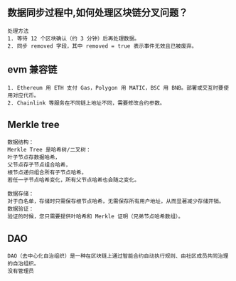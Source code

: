 ## 数据同步过程中,如何处理区块链分叉问题？
```
处理方法
1. 等待 12 个区块确认（约 3 分钟）后再处理数据。
2. 同步 removed 字段，其中 removed = true 表示事件无效且已被废弃。
```

## evm 兼容链
```
1. Ethereum 用 ETH 支付 Gas，Polygon 用 MATIC，BSC 用 BNB。部署或交互时要使用对应代币。
2. Chainlink 等服务在不同链上地址不同，需要修改合约参数。
```

## Merkle tree
```
数据结构：
Merkle Tree 是哈希树/二叉树：
叶子节点存数据哈希，
父节点存子节点组合哈希，
根节点递归组合所有子节点哈希。
若任一子节点哈希变化，所有父节点哈希也会随之变化。

数据存储：
对于白名单，存储时只需保存根节点哈希，无需保存所有用户地址，从而显著减少存储开销。
数据验证：
验证的时候，您只需要提供叶哈希和 Merkle 证明（兄弟节点哈希数组）。
```

## DAO
```
DAO（去中心化自治组织）是一种在区块链上通过智能合约自动执行规则、由社区成员共同治理的自治组织。
没有管理员
```

